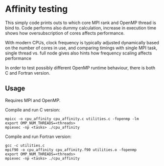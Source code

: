 # Affinity testing

This simply code prints outs to which core MPI rank and OpenMP thread is bind to.
Code performs also dummy calculation, increase in execution time shows how 
oversubscription of cores affects performance. 

With modern CPUs, clock frequency is typically adjusted dynamically based on the
number of cores in use, and comparing timings with single MPI task, single thread 
vs. full node gives also hints how frequency scaling affects performance

In order to test possibly different OpenMP runtime behaviour, there is both C and Fortran
version.

## Usage

Requires MPI and OpenMP.

Compile and run C version:
```
mpicc -o cpu_affinity cpu_affinity.c utilities.c -fopenmp -lm
export OMP_NUM_THREADS=<threads>
mpiexec -np <tasks> ./cpu_affinity
```

Compile and run Fortran version:
```
gcc -c utilities.c
mpif90 -o cpu_affinity cpu_affinity.f90 utilities.o -fopenmp 
export OMP_NUM_THREADS=<threads>
mpiexec -np <tasks> ./cpu_affinity
```


